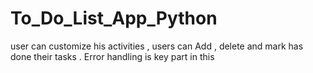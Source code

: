 # To_Do_List_App_Python
user can customize his activities , users can Add , delete and mark has done their tasks . Error handling is key part in this
